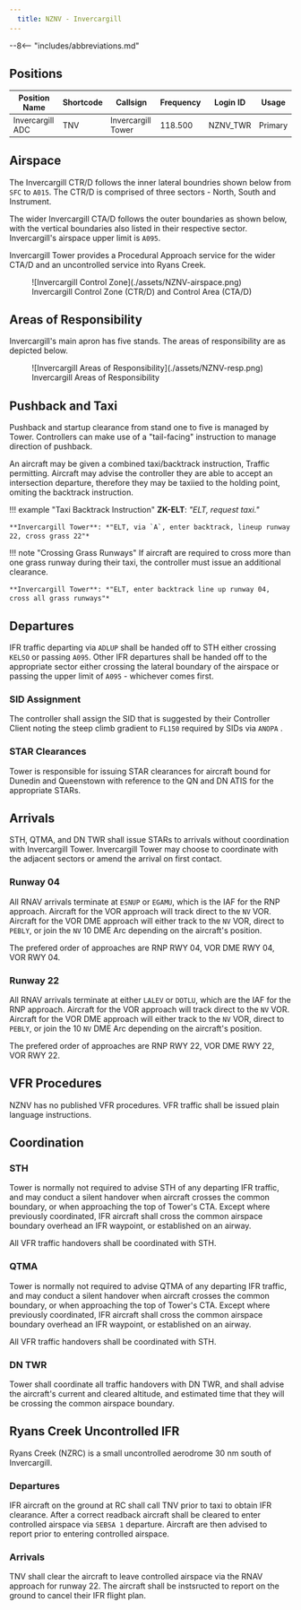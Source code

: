 ```yaml
---
  title: NZNV - Invercargill
---
```


--8<-- "includes/abbreviations.md"

## Positions

| Position Name  | Shortcode  | Callsign        | Frequency   | Login ID       | Usage      |
| -------------- | ---------- | --------------- | ----------- | ---------------| ---------- |
| Invercargill ADC    | TNV        | Invercargill Tower   | 118.500     | NZNV_TWR       | Primary    |

## Airspace

The Invercargill CTR/D follows the inner lateral boundries shown below from `SFC` to `A015`. The CTR/D is comprised of three sectors - North, South and Instrument. 

The wider Invercargill CTA/D follows the outer boundaries as shown below, with the vertical boundaries also listed in their respective sector. Invercargill's airspace upper limit is `A095`.

Invercargill Tower provides a Procedural Approach service for the wider CTA/D and an uncontrolled service into Ryans Creek.

<figure markdown>
  ![Invercargill Control Zone](./assets/NZNV-airspace.png) 
  <figcaption>Invercargill Control Zone (CTR/D) and Control Area (CTA/D)</figcaption>
</figure>

## Areas of Responsibility

Invercargill's main apron has five stands. The areas of responsibility are as depicted below.

<figure markdown>
  ![Invercargill Areas of Responsibility](./assets/NZNV-resp.png) 
  <figcaption>Invercargill Areas of Responsibility</figcaption>
</figure>

## Pushback and Taxi

Pushback and startup clearance from stand one to five is managed by Tower. Controllers can make use of a "tail-facing" instruction to manage direction of pushback. 

An aircraft may be given a combined taxi/backtrack instruction, Traffic permitting. Aircraft may advise the controller they are able to accept an intersection departure, therefore they may be taxiied to the holding point, omiting the backtrack instruction.

!!! example "Taxi Backtrack Instruction"
    **ZK-ELT**: *"ELT, request taxi."*

    **Invercargill Tower**: *"ELT, via `A`, enter backtrack, lineup runway 22, cross grass 22"*

!!! note "Crossing Grass Runways"
    If aircraft are required to cross more than one grass runway during their taxi, the controller must issue an additional clearance.

    **Invercargill Tower**: *"ELT, enter backtrack line up runway 04, cross all grass runways"*

## Departures
IFR traffic departing via `ADLUP` shall be handed off to STH either crossing `KELSO` or passing `A095`. Other IFR departures shall be handed off to the appropriate sector either crossing the lateral boundary of the airspace or passing the upper limit of `A095` - whichever comes first.

### SID Assignment

The controller shall assign the SID that is suggested by their Controller Client noting the steep climb gradient to `FL150` required by SIDs via `ANOPA` .

### STAR Clearances 

Tower is responsible for issuing STAR clearances for aircraft bound for Dunedin and Queenstown with reference to the QN and DN ATIS for the appropriate STARs.

## Arrivals
STH, QTMA, and DN TWR shall issue STARs to arrivals without coordination with Invercargill Tower. Invercargill Tower may choose to coordinate with the adjacent sectors or amend the arrival on first contact.

### Runway 04
All RNAV arrivals terminate at `ESNUP` or `EGAMU`, which is the IAF for the RNP approach. Aircraft for the VOR approach will track direct to the `NV` VOR. Aircraft for the VOR DME approach will either track to the `NV` VOR, direct to `PEBLY`, or join the `NV` 10 DME Arc depending on the aircraft's position.

The prefered order of approaches are RNP RWY 04, VOR DME RWY 04, VOR RWY 04.

### Runway 22
All RNAV arrivals terminate at either `LALEV` or `DOTLU`, which are the IAF for the RNP approach. Aircraft for the VOR approach will track direct to the `NV` VOR. Aircraft for the VOR DME approach will either track to the `NV` VOR, direct to `PEBLY`, or join the 10 `NV` DME Arc depending on the aircraft's position.

The prefered order of approaches are RNP RWY 22, VOR DME RWY 22, VOR RWY 22.

## VFR Procedures
NZNV has no published VFR procedures. VFR traffic shall be issued plain language instructions.

## Coordination

### STH

Tower is normally not required to advise STH of any departing IFR traffic, and may conduct a silent handover when aircraft crosses the common boundary, or when approaching the top of Tower's CTA. Except where previously coordinated, IFR aircraft shall cross the common airspace boundary overhead an IFR waypoint, or established on an airway.

All VFR traffic handovers shall be coordinated with STH. 

### QTMA
Tower is normally not required to advise QTMA of any departing IFR traffic, and may conduct a silent handover when aircraft crosses the common boundary, or when approaching the top of Tower's CTA. Except where previously coordinated, IFR aircraft shall cross the common airspace boundary overhead an IFR waypoint, or established on an airway.

All VFR traffic handovers shall be coordinated with STH. 

### DN TWR

Tower shall coordinate all traffic handovers with DN TWR, and shall advise the aircraft's current and cleared altitude, and estimated time that they will be crossing the common airspace boundary. 

## Ryans Creek Uncontrolled IFR
Ryans Creek (NZRC) is a small uncontrolled aerodrome 30 nm south of Invercargill.

### Departures

IFR aircraft on the ground at RC shall call TNV prior to taxi to obtain IFR clearance. After a correct readback aircraft shall be cleared to enter controlled airspace via `SEBSA 1` departure. Aircraft are then advised to report prior to entering controlled airspace. 

### Arrivals

TNV shall clear the aircraft to leave controlled airspace via the RNAV approach for runway 22. The aircraft shall be instsructed to report on the ground to cancel their IFR flight plan.